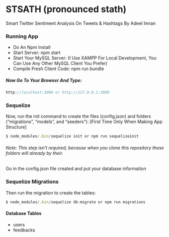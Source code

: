 # STSATH (pronounced stath)
Smart Twitter Sentiment Analysis On Tweets &amp; Hashtags
By Adeel Imran


### Running App
* Do An Npm Install
* Start Server: npm start
* Start Your MySQL Server: (I Use XAMPP For Local Development, You Can Use Any Other MySQL Client You Prefer)
* Compile Fresh Client Code: npm run bundle

##### Now Go To Your Browser And Type:

```javascript
http://localhost:3000 or http://127.0.0.1:3000
```

### Sequelize
Now, run the init command to create the files (config.json) and
folders (“migrations”, “models”, and “seeders”): [First Time Only When Making App Structure]

```javascript
$ node_modules/.bin/sequelize init or npm run sequelizeinit
```

###### Note: This step isn't required, because when you clone this repository these folders will already by their.  

Go in the config.json file created and put your database information


### Sequelize Migrations
Then run the migration to create the tables:

``` javascript
$ node_modules/.bin/sequelize db:migrate or npm run migrations
```

#### Database Tables
* users
* feedbacks
